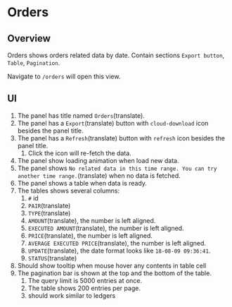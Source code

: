 # Orders

## Overview

Orders shows orders related data by date. Contain sections `Export button`, `Table`, `Pagination`.

Navigate to `/orders` will open this view.

## UI

1. The panel has title named `Orders`(translate).
1. The panel has a `Export`(translate) button with `cloud-download` icon besides the panel title.
1. The panel has a `Refresh`(translate) button with `refresh` icon besides the panel title.
    1. Click the icon will re-fetch the data.
1. The panel show loading animation when load new data.
1. The panel shows `No related data in this time range. You can try another time range.`(translate) when no data is fetched.
1. The panel shows a table when data is ready.
1. The tables shows several columns:
    1. `#` id
    1. `PAIR`(translate)
    1. `TYPE`(translate)
    1. `AMOUNT`(translate), the number is left aligned.
    1. `EXECUTED AMOUNT`(translate), the number is left aligned.
    1. `PRICE`(translate), the number is left aligned.
    1. `AVERAGE EXECUTED PRICE`(translate), the number is left aligned.
    1. `UPDATE`(translate), the date format looks like `18-08-09 09:36:41`.
    1. `STATUS`(translate)
1. Should show tooltip when mouse hover any contents in table cell
1. The pagination bar is shown at the top and the bottom of the table.
    1. The query limit is 5000 entries at once.
    1. The table shows 200 entries per page.
    1. should work similar to ledgers
